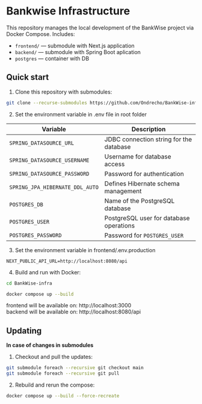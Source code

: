 # Bankwise Infrastructure

This repository manages the local development of the BankWise project via Docker Compose. Includes:

- `frontend/` — submodule with Next.js application
- `backend/` — submodule with Spring Boot aplication
- `postgres` — container with DB

## Quick start

1. Clone this repository with submodules:
 ```bash
git clone --recurse-submodules https://github.com/Ondrecho/BankWise-infra.git
```
2. Set the environment variable in .env file in root folder

| Variable | Description |
|---|---|
| `SPRING_DATASOURCE_URL` | JDBC connection string for the database |
| `SPRING_DATASOURCE_USERNAME` | Username for database access |
| `SPRING_DATASOURCE_PASSWORD` | Password for authentication |
| `SPRING_JPA_HIBERNATE_DDL_AUTO` | Defines Hibernate schema management |
| `POSTGRES_DB` | Name of the PostgreSQL database |
| `POSTGRES_USER` | PostgreSQL user for database operations |
| `POSTGRES_PASSWORD` | Password for `POSTGRES_USER` |

3. Set the environment variable in frontend/.env.production
```
NEXT_PUBLIC_API_URL=http://localhost:8080/api 
```

4. Build and run with Docker:
```bash
cd BankWise-infra

docker compose up --build
```
frontend will be available on: http://localhost:3000  
backend will be available on: http://localhost:8080/api

## Updating
**In case of changes in submodules**
1. Checkout and pull the updates:
```bash
git submodule foreach --recursive git checkout main  
git submodule foreach --recursive git pull
```
2. Rebuild and rerun the compose:
```bash
docker compose up --build --force-recreate
```
